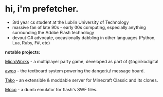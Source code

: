 # hi, i'm prefetcher.
* 3rd year cs student at the Lublin University of Technology
* massive fan of late 90s - early 00s computing, especially anything surrounding the Adobe Flash technology
* devout C# advocate, occasionally dabbling in other languages (Python, Lua, Ruby, F#, etc)

**notable projects:**

[MicroWorks](https://store.steampowered.com/app/1233410/MicroWorks/) - a multiplayer party game, developed as part of @agirikodigital

[awoo](https://github.com/dangeru/awoo) - the textboard system powering the danger/u/ message board.

[Tako](https://github.com/naomiEve/Tako) - an extensible & moddable server for Minecraft Classic and its clones.

[Moco](https://github.com/naomiEve/Moco) - a dumb emulator for flash's SWF files.
